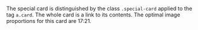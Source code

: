The special card is distinguished by the class `.special-card` applied to the tag `a.card`. 
The whole card is a link to its contents. The optimal image proportions for this card are 17:21.
